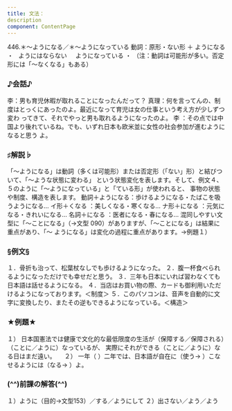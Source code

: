 ```yaml
---
title: 文法：
description
component: ContentPage
---
```



446.＊～ようになる／＊～ようになっている
動詞：原形・ない形 ＋ ようになる ・
  ようにはならない  
  ようになっている ・
（注：動詞は可能形が多い。否定形には「～なくなる」もある）
### ♪会話♪
李：男も育児休暇が取れることになったんだって？
真理：何を言ってんの、制度はとっくにあったのよ。最近になって育児は女の仕事という考え方が少しずつ変わ ってきて、それでやっと男も取れるようになったのよ。
李 ：その点では中国より後れているね。でも、いずれ日本も欧米並に女性の社会参加が進むようになると思う よ。
### ♯解説♭
「～ようになる」は動詞（多くは可能形）または否定形（「ない」形）と結びついて、「～ような状態に変わる」 という状態変化を表します。そして、例文４、５のように「～ようになっている」と「ている形」が使われると、 事物の状態や制度、構造を表します。
動詞＋ようになる：歩けるようになる・たばこを吸うようになる… イ形＋くなる ：美しくなる・寒くなる… ナ形＋になる ：元気になる・きれいになる… 名詞＋になる ：医者になる・春になる…
混同しやすい文型に「～ことになる」（→文型 090）がありますが、「～ことになる」は結果に重点があり、「～ ようになる」は変化の過程に重点があります。→例題１）
### §例文§
１．骨折も治って、松葉杖なしでも歩けるようになった。
２．腹一杯食べられるようになっただけでも幸せだと思う。
３．三年も日本にいれば習わなくても日本語は話せるようになる。
４．当店はお買い物の際、カードも御利用いただけるようになっております。＜制度＞
５．このパソコンは、音声を自動的に文字に変換したり、またその逆もできるようになっている。＜構造＞
### ★例題★
１） 日本国憲法では健康で文化的な最低限度の生活が（保障する／保障される）（ことに／ように）なっているが、
実際にそれができる（ことに／ように）なる日はまだ遠い。    
２） 一年（ ）二年では、日本語が自在に（使う→ ）こなせるようには（なる→ ）よ。
### (^^)前課の解答(^^)
１）ように（目的→文型153）／する／ようにして
２）出さない／よう／よう
